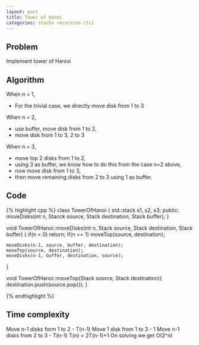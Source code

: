 ```yaml
---
layout: post
title: Tower of Hanoi
categories: stacks recursion ctci
---
```


## Problem

Implement tower of Hanioi

## Algorithm

When n = 1,

- For the trivial case, we directly move disk from 1 to 3

When n = 2, 

- use buffer, move disk from 1 to 2, 
- move disk from 1 to 3, 2 to 3


When n = 3, 

- move top 2 disks from 1 to 2, 
- using 3 as buffer, we know how to do this from the case n=2 above, 
- now move disk from 1 to 3, 
- then move remaining disks from 2 to 3 using 1 as buffer.

## Code
{% highlight cpp %}
class TowerOfHanoi {
	std::stack<int> s1, s2, s3;
	public:
	moveDisks(int n, Stacck source, Stack destination, Stack buffer);
}


void TowerOfHanoi::moveDisks(int n, Stack source, Stack destination, Stack buffer) {
	if(n < 0) return;
	if(n == 1) moveTop(source, destination);
	
	moveDisks(n-1, source, buffer, destination);
	moveTop(source, destination);
	moveDisks(n-1, buffer, destination, source);
}

void TowerOfHanoi::moveTop(Stack source, Stack destination){
	destination.push(source.pop());
}

{% endhighlight %}

## Time complexity
Move n-1 disks form 1 to 2 - T(n-1)
Move 1 disk from 1 to 3 - 1
Move n-1 disks from 2 to 3 - T(n-1)
T(n) = 2T(n-1)+1
On solving we get O(2^n)